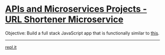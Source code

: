 # [APIs and Microservices Projects - URL Shortener Microservice](https://www.freecodecamp.org/learn/apis-and-microservices/apis-and-microservices-projects/url-shortener-microservice)

Objective: Build a full stack JavaScript app that is functionally similar to [this](https://url-shortener-microservice.freecodecamp.rocks).

***

[repl.it](https://repl.it/@NadiiaK/FCCURLShortenerMicroservice "My solution on repl.it")
